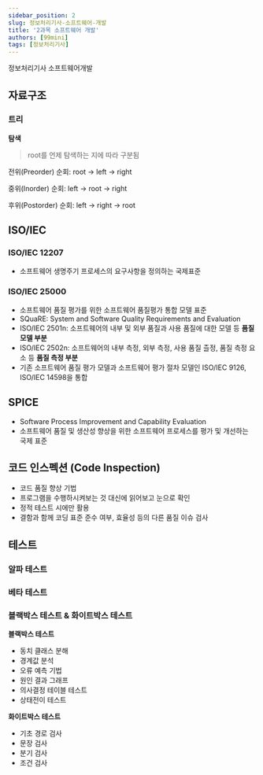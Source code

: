 ```yaml
---
sidebar_position: 2
slug: 정보처리기사-소프트웨어-개발
title: '2과목 소프트웨어 개발'
authors: [99mini]
tags: [정보처리기사]
---
```


정보처리기사 소프트웨어개발

<!-- truncate -->

## 자료구조

### 트리

**탐색**

> root를 언제 탐색하는 지에 따라 구분됨

전위(Preorder) 순회: root -> left -> right

중위(Inorder) 순회: left -> root -> right

후위(Postorder) 순회: left -> right -> root

## ISO/IEC

### ISO/IEC 12207

- 소프트웨어 생명주기 프로세스의 요구사항을 정의하는 국제표준

### ISO/IEC 25000

- 소프트웨어 품질 평가를 위한 소프트웨어 품질평가 통합 모델 표준
- SQuaRE: System and Software Quality Requirements and Evaluation
- ISO/IEC 2501n: 소프트웨어의 내부 및 외부 품질과 사용 품질에 대한 모델 등 **품질 모델 부분**
- ISO/IEC 2502n: 소프트웨어의 내부 측정, 외부 측정, 사용 품질 츨정, 품질 측정 요소 등 **품질 측정 부분**
- 기존 소프트웨어 품질 평가 모델과 소프트웨어 평가 절차 모델인 ISO/IEC 9126, ISO/IEC 14598을 통합

## SPICE

- Software Process Improvement and Capability Evaluation
- 소프트웨어 품질 및 생산성 향상을 위한 소프트웨어 프로세스를 평가 및 개선하는 국제 표준

## 코드 인스펙션 (Code Inspection)

- 코드 품질 향상 기법
- 프로그램을 수행하시켜보는 것 대신에 읽어보고 눈으로 확인
- 정적 테스트 시에만 활용
- 결함과 함께 코딩 표준 준수 여부, 효율성 등의 다른 품질 이슈 검사

## 테스트

### 알파 테스트

### 베타 테스트

### 블랙박스 테스트 & 화이트박스 테스트

**블랙박스 테스트**

- 동치 클래스 분해
- 경계값 분석
- 오류 예측 기법
- 원인 결과 그래프
- 의사결정 테이블 테스트
- 상태전이 테스트

**화이트박스 테스트**

- 기초 경로 검사
- 문장 검사
- 분기 검사
- 조건 검사
